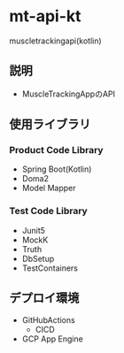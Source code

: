 # mt-api-kt
muscletrackingapi(kotlin)

## 説明
- MuscleTrackingAppのAPI

## 使用ライブラリ
### Product Code Library
- Spring Boot(Kotlin)
- Doma2
- Model Mapper

### Test Code Library
- Junit5
- MockK
- Truth
- DbSetup
- TestContainers

## デプロイ環境
- GitHubActions
  - CICD
- GCP App Engine

